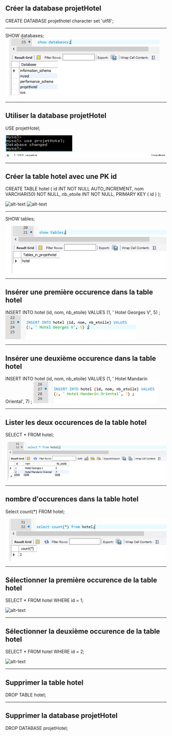 ## Créer la database projetHotel
CREATE DATABASE projethotel character set 'utf8';

-------------------------

SHOW databases;
![alt-text](https://github.com/Dolois/sql_requetes/blob/master/afficher%20toutes%20les%20databases.png)

-------------------------

## Utiliser la database projetHotel
USE projetHotel;

![alt-text](https://github.com/Dolois/sql_requetes/blob/master/utiliser%20la%20database%20projetHotel.png)
![alt-text](https://github.com/Dolois/sql_requetes/blob/master/utiliser%20la%20database%20projetHotel%20validation.png)

-------------------------

## Créer la table hotel avec une PK id
CREATE TABLE hotel (
	id INT NOT NULL AUTO_INCREMENT,
	nom VARCHAR(50) NOT NULL,
	nb_etoile INT NOT NULL,
	PRIMARY KEY ( id )
);

![alt-text](https://github.com/Dolois/sql_requetes/blob/master/créer%20la%20table%20hotel%20de%20la%20database%20projetHotel.png)
![alt-text](https://github.com/Dolois/sql_requetes/blob/master/créer%20la%20table%20hotel%20de%20la%20database%20projetHotel%20validation.png)

-------------------------

SHOW tables;

![alt-text](https://github.com/Dolois/sql_requetes/blob/master/afficher%20les%20tables%20de%20la%20database%20projetHotel.png)

-------------------------

## Insérer une première occurence dans la table hotel
INSERT INTO hotel (id, nom, nb_etoile) VALUES
(1, ' Hotel Georges V', 5) ;
![alt-text](https://github.com/Dolois/sql_requetes/blob/master/insérer%20une%20première%20occurence%20dans%20la%20table%20hotel.png)

-------------------------

## Insérer une deuxième occurence dans la table hotel
INSERT INTO hotel (id, nom, nb_etoile) VALUES
(1, ' Hotel Mandarin Oriental', 7) ;
![alt-text](https://github.com/Dolois/sql_requetes/blob/master/insérer%20une%20deuxième%20occurence%20dans%20la%20table%20hotel.png)

-------------------------

## Lister les deux occurences de la table hotel
SELECT * FROM hotel;

![alt-text](https://github.com/Dolois/sql_requetes/blob/master/lister%20les%20deux%20occurences%20de%20la%20table%20hotel.png)

-------------------------

## nombre d'occurences dans la table hotel
Select count(*) FROM hotel;

![alt-text](https://github.com/Dolois/sql_requetes/blob/master/nombre%20d'occurences%20dans%20la%20table%20hotel.png)

-------------------------

## Sélectionner la première occurence de la table hotel
SELECT * FROM hotel WHERE id = 1;

![alt-text](https://github.com/Dolois/sql_requetes/blob/master/selectionner%20la%20première%20occurence%20de%20la%20table%20hotel.bmp)

-------------------------

## Sélectionner la deuxième occurence de la table hotel
SELECT * FROM hotel WHERE id = 2;

![alt-text](https://github.com/Dolois/sql_requetes/blob/master/selectionner%20la%20deuxième%20occurence%20de%20la%20table%20hotel.png)

-------------------------

## Supprimer la table hotel
DROP TABLE hotel;

-------------------------

## Supprimer la database projetHotel
DROP DATABASE projetHotel;




